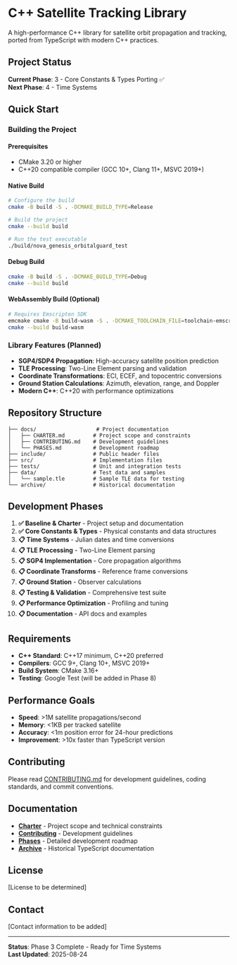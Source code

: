 # C++ Satellite Tracking Library

A high-performance C++ library for satellite orbit propagation and tracking, ported from TypeScript with modern C++ practices.

## Project Status

**Current Phase**: 3 - Core Constants & Types Porting ✅  
**Next Phase**: 4 - Time Systems

## Quick Start

### Building the Project

#### Prerequisites
- CMake 3.20 or higher
- C++20 compatible compiler (GCC 10+, Clang 11+, MSVC 2019+)

#### Native Build
```bash
# Configure the build
cmake -B build -S . -DCMAKE_BUILD_TYPE=Release

# Build the project
cmake --build build

# Run the test executable
./build/nova_genesis_orbitalguard_test
```

#### Debug Build
```bash
cmake -B build -S . -DCMAKE_BUILD_TYPE=Debug
cmake --build build
```

#### WebAssembly Build (Optional)
```bash
# Requires Emscripten SDK
emcmake cmake -B build-wasm -S . -DCMAKE_TOOLCHAIN_FILE=toolchain-emscripten.cmake
cmake --build build-wasm
```

### Library Features (Planned)

- **SGP4/SDP4 Propagation**: High-accuracy satellite position prediction
- **TLE Processing**: Two-Line Element parsing and validation  
- **Coordinate Transformations**: ECI, ECEF, and topocentric conversions
- **Ground Station Calculations**: Azimuth, elevation, range, and Doppler
- **Modern C++**: C++20 with performance optimizations

## Repository Structure

```
├── docs/                   # Project documentation
│   ├── CHARTER.md         # Project scope and constraints
│   ├── CONTRIBUTING.md    # Development guidelines
│   └── PHASES.md          # Development roadmap
├── include/               # Public header files
├── src/                   # Implementation files
├── tests/                 # Unit and integration tests
├── data/                  # Test data and samples
│   └── sample.tle         # Sample TLE data for testing
└── archive/               # Historical documentation
```

## Development Phases

1. **✅ Baseline & Charter** - Project setup and documentation
2. **✅ Core Constants & Types** - Physical constants and data structures
3. **📋 Time Systems** - Julian dates and time conversions
4. **📋 TLE Processing** - Two-Line Element parsing
5. **📋 SGP4 Implementation** - Core propagation algorithms
6. **📋 Coordinate Transforms** - Reference frame conversions
7. **📋 Ground Station** - Observer calculations
8. **📋 Testing & Validation** - Comprehensive test suite
9. **📋 Performance Optimization** - Profiling and tuning
10. **📋 Documentation** - API docs and examples

## Requirements

- **C++ Standard**: C++17 minimum, C++20 preferred
- **Compilers**: GCC 9+, Clang 10+, MSVC 2019+
- **Build System**: CMake 3.16+
- **Testing**: Google Test (will be added in Phase 8)

## Performance Goals

- **Speed**: >1M satellite propagations/second
- **Memory**: <1KB per tracked satellite
- **Accuracy**: <1m position error for 24-hour predictions
- **Improvement**: >10x faster than TypeScript version

## Contributing

Please read [CONTRIBUTING.md](docs/CONTRIBUTING.md) for development guidelines, coding standards, and commit conventions.

## Documentation

- **[Charter](docs/CHARTER.md)** - Project scope and technical constraints
- **[Contributing](docs/CONTRIBUTING.md)** - Development guidelines
- **[Phases](docs/PHASES.md)** - Detailed development roadmap
- **[Archive](archive/)** - Historical TypeScript documentation

## License

[License to be determined]

## Contact

[Contact information to be added]

---

**Status**: Phase 3 Complete - Ready for Time Systems  
**Last Updated**: 2025-08-24
